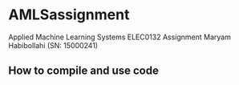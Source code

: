 # AMLSassignment
Applied Machine Learning Systems ELEC0132 Assignment
Maryam Habibollahi (SN: 15000241)


## How to compile and use code
